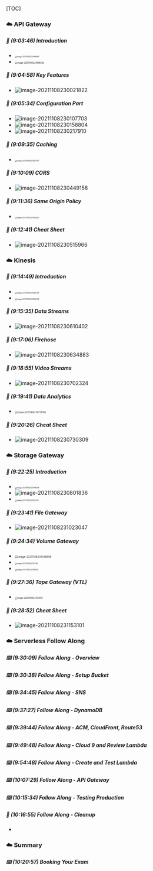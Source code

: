 [TOC]

### ☁️ API Gateway

##### 🎤 (9:03:46) Introduction

- <img src="https://tva1.sinaimg.cn/large/008i3skNly1gw84ywpm1oj31ek0pkgo8.jpg" alt="image-20211108225944996" style="zoom:33%;" />
- <img src="https://tva1.sinaimg.cn/large/008i3skNly1gw84z3u8agj31ag0u0q7h.jpg" alt="image-20211108225956292" style="zoom:40%;" />

##### 🎤 (9:04:58) Key Features

- ![image-20211108230021822](https://tva1.sinaimg.cn/large/008i3skNly1gw84zjnyfpj31rl0u0dlm.jpg)

##### 🎤 (9:05:34) Configuration Part

- ![image-20211108230107703](https://tva1.sinaimg.cn/large/008i3skNly1gw850ccso5j31e70u0tcx.jpg)
- ![image-20211108230158804](https://tva1.sinaimg.cn/large/008i3skNly1gw851837wbj31kh0u0n25.jpg)
- ![image-20211108230217910](https://tva1.sinaimg.cn/large/008i3skNly1gw851kes2vj31fx0u0jv4.jpg)

##### 🎤 (9:09:35) Caching

- <img src="https://tva1.sinaimg.cn/large/008i3skNly1gw851wgmudj31m50u0wk4.jpg" alt="image-20211108230237707" style="zoom:33%;" />

##### 🎤 (9:10:09) CORS

- ![image-20211108230449158](https://tva1.sinaimg.cn/large/008i3skNly1gw8546gnd4j31hk0u0q8h.jpg)

##### 🎤 (9:11:36) Same Origin Policy

- <img src="https://tva1.sinaimg.cn/large/008i3skNly1gw854ev6etj31hu0u043v.jpg" alt="image-20211108230502625" style="zoom:33%;" />

##### 📓 (9:12:41) Cheat Sheet

- ![image-20211108230515966](https://tva1.sinaimg.cn/large/008i3skNly1gw854nw4tqj31j80u0gu6.jpg)



### ☁️ Kinesis

##### 🎤 (9:14:49) Introduction

- <img src="https://tva1.sinaimg.cn/large/008i3skNly1gw8553l42dj31eg0osdiq.jpg" alt="image-20211108230542274" style="zoom:33%;" />
- <img src="https://tva1.sinaimg.cn/large/008i3skNly1gw855a3nxlj31bo0u0wj5.jpg" alt="image-20211108230552678" style="zoom:33%;" />

##### 🎤 (9:15:35) Data Streams

- ![image-20211108230610402](https://tva1.sinaimg.cn/large/008i3skNly1gw855lkcbfj31g30u0dkv.jpg)

##### 🎤 (9:17:06) Firehose

- ![image-20211108230634883](https://tva1.sinaimg.cn/large/008i3skNly1gw8560f42aj31id0u0q7g.jpg)

##### 🎤 (9:18:55) Video Streams

- ![image-20211108230702324](https://tva1.sinaimg.cn/large/008i3skNly1gw856hphcej31ew0u0gpo.jpg)

##### 🎤 (9:19:41) Data Analytics

- <img src="https://tva1.sinaimg.cn/large/008i3skNly1gw856os28dj30xw0u0dj2.jpg" alt="image-20211108230713786" style="zoom:43%;" />

##### 📓 (9:20:26) Cheat Sheet

- ![image-20211108230730309](https://tva1.sinaimg.cn/large/008i3skNly1gw856zf4a3j31r20u0qc7.jpg)





### ☁️ Storage Gateway

##### 🎤 (9:22:25) Introduction

- <img src="https://tva1.sinaimg.cn/large/008i3skNly1gw857atxqqj319o0mo412.jpg" alt="image-20211108230748834" style="zoom:33%;" />
- ![image-20211108230801836](https://tva1.sinaimg.cn/large/008i3skNly1gw857ip20ej31jq0u044g.jpg)
- <img src="https://tva1.sinaimg.cn/large/008i3skNly1gw859nyxs8j31cx0u0whz.jpg" alt="image-20211108231005361" style="zoom:33%;" />

##### 🎤 (9:23:41) File Gateway

- ![image-20211108231023047](https://tva1.sinaimg.cn/large/008i3skNly1gw85a05zmuj31ko0u0te6.jpg)

##### 🎤 (9:24:34) Volume Gateway

- <img src="https://tva1.sinaimg.cn/large/008i3skNly1gw85af9802j31g00u0dli.jpg" alt="image-20211108231048998" style="zoom:50%;" />
- <img src="https://tva1.sinaimg.cn/large/008i3skNly1gw85ao4zhtj31eu0u0wjg.jpg" alt="image-20211108231103185" style="zoom:33%;" />
- <img src="https://tva1.sinaimg.cn/large/008i3skNly1gw85ayel77j31iv0u0grg.jpg" alt="image-20211108231119369" style="zoom:33%;" />

##### 🎤 (9:27:36) Tape Gateway (VTL)

- <img src="https://tva1.sinaimg.cn/large/008i3skNly1gw85ba2qlsj31gs0u0tea.jpg" alt="image-20211108231138151" style="zoom:40%;" />

##### 📓 (9:28:52) Cheat Sheet

- ![image-20211108231153101](https://tva1.sinaimg.cn/large/008i3skNly1gw85bjfhqcj31uy0pkn45.jpg)





### ☁️ Serverless Follow Along

##### ⌨️ (9:30:09) Follow Along - Overview

##### ⌨️ (9:30:38) Follow Along - Setup Bucket

##### ⌨️ (9:34:45) Follow Along - SNS

##### ⌨️ (9:37:27) Follow Along - DynamoDB

##### ⌨️ (9:39:44) Follow Along - ACM, CloudFront, Route53

##### ⌨️ (9:49:48) Follow Along - Cloud 9 and Review Lambda

##### ⌨️ (9:54:48) Follow Along - Create and Test Lambda

##### ⌨️ (10:07:29) Follow Along - API Gateway

##### ⌨️ (10:15:34) Follow Along - Testing Production

##### 📓 (10:16:55) Follow Along - Cleanup

- 



### ☁️ Summary

##### ⌨️ (10:20:57) Booking Your Exam

